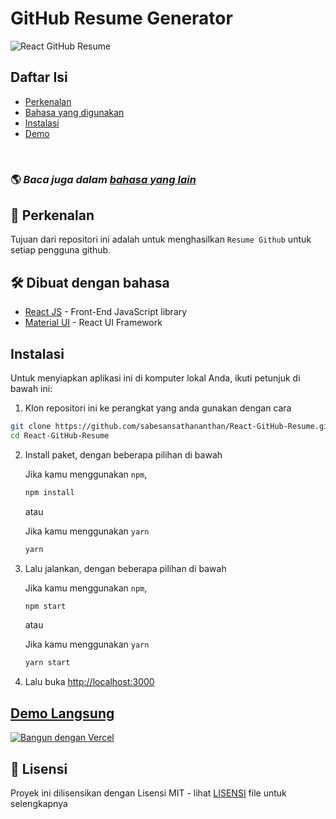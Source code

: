 # GitHub Resume Generator

![React GitHub Resume](../src/assets/readme/screenshot.png)

## Daftar Isi

- [Perkenalan](#about)
- [Bahasa yang digunakan](#️built-with)
- [Instalasi](#installation)
- [Demo](#live-demo)

<br>

### 🌎 _Baca juga dalam [bahasa yang lain](./Translations.md)_

<h2 id='about'>🤔 Perkenalan</h2>

Tujuan dari repositori ini adalah untuk menghasilkan `Resume Github` untuk setiap pengguna github.

<h2 id='built-with'>🛠️ Dibuat dengan bahasa</h2>

- [React JS](https://reactjs.org/) - Front-End JavaScript library
- [Material UI](https://material-ui.com/) - React UI Framework

<h2 id='installation'>Instalasi</h2>

Untuk menyiapkan aplikasi ini di komputer lokal Anda, ikuti petunjuk di bawah ini:

1. Klon repositori ini ke perangkat yang anda gunakan dengan cara

```bash
git clone https://github.com/sabesansathananthan/React-GitHub-Resume.git
cd React-GitHub-Resume
```

2. Install paket, dengan beberapa pilihan di bawah

   Jika kamu menggunakan `npm`,

   ```bash
   npm install
   ```

   atau

   Jika kamu menggunakan `yarn`

   ```bash
   yarn
   ```

3. Lalu jalankan, dengan beberapa pilihan di bawah

   Jika kamu menggunakan `npm`,

   ```bash
   npm start
   ```

   atau

   Jika kamu menggunakan `yarn`

   ```bash
   yarn start
   ```

4. Lalu buka <http://localhost:3000>

<h2 id='live-demo'><a href="https://react-github-resume.vercel.app/">Demo Langsung</a></h2>

[![Bangun dengan Vercel](https://vercel.com/button)](https://vercel.com/new/git/external?repository-url=https://github.com/sabesansathananthan/React-GitHub-Resume)

## 📄 Lisensi

Proyek ini dilisensikan dengan Lisensi MIT - lihat [LISENSI](../LICENSE) file untuk selengkapnya
